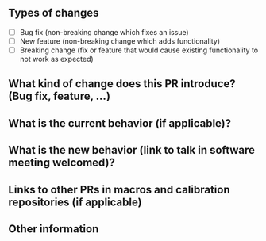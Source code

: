 [comment]: <> (Please tell us something about this pull request)

## Types of changes
[comment]: <> ( What types of changes does your code introduce? Put an `x` in all the boxes that apply: )
- [ ] Bug fix (non-breaking change which fixes an issue)
- [ ] New feature (non-breaking change which adds functionality)
- [ ] Breaking change (fix or feature that would cause existing functionality to not work as expected)

## What kind of change does this PR introduce? (Bug fix, feature, ...)



## What is the current behavior (if applicable)?



## What is the new behavior (link to talk in software meeting welcomed)?



## Links to other PRs in macros and calibration repositories (if applicable)



## Other information
